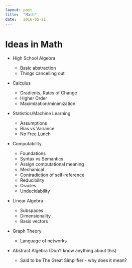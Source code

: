 ```yaml
---
layout: post
title:  "Math"
date:   2016-05-21
---
```


# Ideas in Math

- High School Algebra
    * Basic abstraction
    * Things cancelling out
 
- Calculus
    * Gradients, Rates of Change
    * Higher Order
    * Maximization/minimization

- Statistics/Machine Learning
    * Assumptions
    * Bias vs Variance
    * No Free Lunch

- Computability
    * Foundations
    * Syntax vs Semantics
    * Assign computational meaning
    * Mechanical
    * Contradiction of self-reference
    * Reducibility
    * Oracles
    * Undecidability

- Linear Algebra
    * Subspaces
    * Dimensionality
    * Basis vectors

- Graph Theory
    * Language of networks

- Abstract Algebra (Don't know anything about this)
    * Said to be The Great Simplifier - why does it mean?
